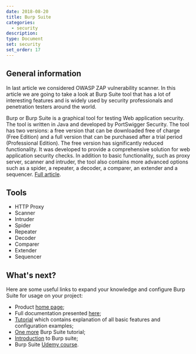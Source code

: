```yaml
---
date: 2018-08-20
title: Burp Suite
categories:
  - security
description:
type: Document
set: security
set_order: 17
---
```


## General information

In last article we considered OWASP ZAP vulnerability scanner. In this article we are going to take a look at Burp Suite tool that has
a lot of interesting features and is widely used by security professionals and penetration testers around the world.

Burp or Burp Suite is a graphical tool for testing Web application security. The tool is written in Java and developed by PortSwigger
Security. The tool has two versions: a free version that can be downloaded free of charge (Free Edition) and a full version that can
be purchased after a trial period (Professional Edition). The free version has significantly reduced functionality. It was developed
to provide a comprehensive solution for web application security checks. In addition to basic functionality, such as proxy server,
scanner and intruder, the tool also contains more advanced options such as a spider, a repeater, a decoder, a comparer, an extender
and a sequencer. [Full article](https://en.wikipedia.org/wiki/Burp_suite).

## Tools

* HTTP Proxy
* Scanner
* Intruder
* Spider
* Repeater
* Decoder
* Comparer
* Extender
* Sequencer

## What's next?

Here are some useful links to expand your knowledge and configure Burp Suite for usage on your project:
* Product [home page](https://portswigger.net/burp);
* Full documentation presented [here](https://portswigger.net/burp/help);
* [Tutorial](https://securitytraning.com/burp-suite-tutorial/) which contains explanation of all basic features and configuration examples;
* [One more](https://resources.infosecinstitute.com/burpsuite-tutorial/#gref) Burp Suite tutorial;
* [Introduction](https://www.computerweekly.com/tutorial/Burp-Suite-Guide-Part-I-Basic-tools) to Burp suite;
* Burp Suite [Udemy course](https://blog.udemy.com/burp-suite-tutorial/).
